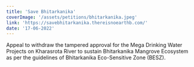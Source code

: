 ```yaml
---
title: 'Save Bhitarkanika'
coverImage: '/assets/petitions/bhitarkanika.jpeg'
link: 'https://savebhitarkanika.thereisnoearthb.com/'
date: '17-06-2022'
---
```


Appeal to withdraw the tampered approval for the Mega Drinking Water Projects on Kharasrota River to sustain Bhitarkanika Mangrove Ecosystem as per the guidelines of Bhitarkanika Eco-Sensitive Zone (BESZ).
